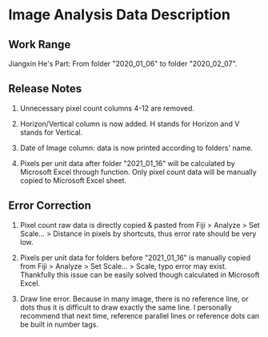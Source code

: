 # Image Analysis Data Description

## Work Range

Jiangxin He's Part: From folder "2020_01_06" to folder "2020_02_07".

## Release Notes

1. Unnecessary pixel count columns 4-12 are removed.

2. Horizon/Vertical column is now added. H stands for Horizon and V stands for Vertical.

3. Date of Image column: data is now printed according to folders' name.

4. Pixels per unit data after folder "2021_01_16" will be calculated by Microsoft Excel through function. Only pixel count data will be manually copied to Microsoft Excel sheet.

## Error Correction

1. Pixel count raw data is directly copied & pasted from Fiji > Analyze > Set Scale… > Distance in pixels by shortcuts, thus error rate should be very low.

2. Pixels per unit data for folders before "2021_01_16" is manually copied from Fiji > Analyze > Set Scale… > Scale, typo error may exist. Thankfully this issue can be easily solved though calculated in Microsoft Excel.

3. Draw line error. Because in many image, there is no reference line, or dots thus it is difficult to draw exactly the same line. I personally recommend that next time, reference parallel lines or reference dots can be built in number tags.
